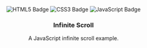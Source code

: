 <p align="center">
  <img alt="HTML5 Badge" src="https://img.shields.io/badge/-html5-important?style=for-the-badge&color=E34F26&logo=html5&logoColor=white" />
  <img alt="CSS3 Badge" src="https://img.shields.io/badge/-css3-important?style=for-the-badge&color=1572B6&logo=css3&logoColor=white" />
  <img alt="JavaScript Badge" src="https://img.shields.io/badge/-javascript-important?style=for-the-badge&color=F7DF1E&logo=javascript&logoColor=black" />
</p>

<h3 align="center">Infinite Scroll</h3>

<p align="center">A JavaScript infinite scroll example.</p>
